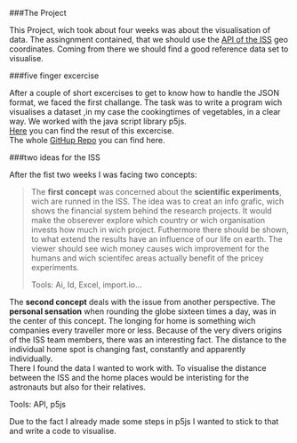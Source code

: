 ###The Project

This Project, wich took about four weeks was about the visualisation of data. 
The assingnment contained, that we should use the [API of the ISS](http://open-notify.org/Open-Notify-API/ISS-Location-Now/) geo coordinates. Coming from there we should find a good reference data set to visualise.


###five finger excercise

After a couple of short excercises to get to know how to handle the JSON format, we faced the first challange. The task was to write a program wich visualises a dataset ,in my case the cookingtimes of vegetables, in a clear way. We worked with the java script library p5js.  
[Here](http://wollemannone.github.io/veggieManiacc-/) you can find the resut of this excercise.  
The whole [GitHup Repo](https://github.com/wollemannone/veggieManiacc-) you can find here.

###two ideas for the ISS  
  
   
  
  
  After the fist two weeks I was facing two concepts:  
  
  >The **first concept** was concerned about the **scientific experiments**, wich are runned in the ISS. The idea was to
  creat an info grafic, wich shows the financial system behind the research projects. It would make the obserever explore 
  which country or wich organisation invests how much in wich project. Futhermore there should be shown, to what extend 
  the results have an influence of our life on earth. The viewer should see wich money causes wich improvement for the humans and wich scientifec areas actually benefit of the pricey experiments.  
  >
  >
  >Tools:  Ai, Id, Excel, import.io...
  
  The **second concept** deals with the issue from another perspective. The **personal sensation** when rounding 
  the globe sixteen times a day, was in the center of  this concept. The longing for home is  something wich companies every   traveller more or less. Because of the very divers origins of the ISS team members, there was an interesting fact. The distance to the individual home spot is changing fast, constantly and apparently individually.  
  There I found the data I wanted to work with. To visualise the distance between the ISS and the home places would be 
  interisting for the astronauts but also for their relatives.   
  
  Tools: API, p5js
  
  Due to the fact I already made some steps in p5js I wanted to stick to that and write a code to visualise.
  



